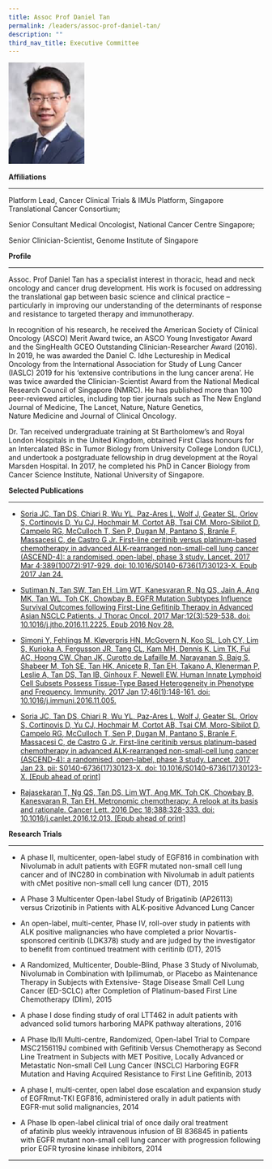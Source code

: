 ```yaml
---
title: Assoc Prof Daniel Tan
permalink: /leaders/assoc-prof-daniel-tan/
description: ""
third_nav_title: Executive Committee
---
```

<img style="width:150px" src="/images/Leaders/daniel-tan-shao-weng.png">

**Affiliations**&nbsp;

* * *

Platform Lead, Cancer Clinical Trials &amp; IMUs Platform, Singapore Translational Cancer Consortium;&nbsp;

Senior Consultant Medical Oncologist, National Cancer Centre Singapore;&nbsp;

Senior Clinician-Scientist, Genome Institute of Singapore&nbsp;

**Profile**&nbsp;

* * *

Assoc. Prof Daniel Tan has a specialist interest in thoracic, head and neck oncology and cancer drug development. His work is focused on addressing the translational gap between basic science and clinical practice – particularly in improving our understanding of the determinants of response and resistance to targeted therapy and immunotherapy.&nbsp;

In recognition of his research, he received the American Society of Clinical Oncology (ASCO) Merit Award twice, an ASCO Young Investigator Award and the&nbsp;SingHealth&nbsp;GCEO Outstanding Clinician-Researcher Award (2016). In 2019, he was awarded the Daniel C.&nbsp;Idhe&nbsp;Lectureship in Medical Oncology from the International Association for Study of Lung Cancer (IASLC) 2019 for his ‘extensive contributions in the lung cancer arena’. He was twice awarded the Clinician-Scientist Award from the National Medical Research Council of Singapore (NMRC). He has published more than 100 peer-reviewed articles, including top tier journals such as The New England Journal of Medicine, The Lancet, Nature, Nature Genetics, Nature&nbsp;Medicine&nbsp;and Journal of Clinical Oncology.&nbsp;

Dr.&nbsp;Tan received undergraduate training at St Bartholomew’s and Royal London Hospitals in the United Kingdom, obtained First Class honours for an Intercalated BSc in&nbsp;Tumor&nbsp;Biology from University College London (UCL), and undertook a postgraduate fellowship in drug development at the Royal Marsden Hospital. In 2017, he completed his PhD in Cancer Biology from Cancer Science Institute, National University of Singapore.&nbsp;

**Selected Publications**&nbsp;

* * *

*   [Soria JC,&nbsp;Tan DS, Chiari R, Wu YL, Paz-Ares L, Wolf J, Geater SL, Orlov S, Cortinovis D, Yu CJ, Hochmair M, Cortot AB, Tsai CM, Moro-Sibilot D, Campelo RG, McCulloch T, Sen P, Dugan M, Pantano S, Branle F, Massacesi C, de Castro G Jr. First-line ceritinib versus platinum-based chemotherapy in advanced ALK-rearranged non-small-cell lung cancer (ASCEND-4): a randomised, open-label, phase 3 study. Lancet. 2017 Mar 4;389(10072):917-929. doi: 10.1016/S0140-6736(17)30123-X. Epub 2017 Jan 24.](https://www.thelancet.com/journals/lancet/article/PIIS0140-6736(17)30123-X/fulltext)&nbsp;&nbsp;

*   [Sutiman N,&nbsp;Tan SW, Tan EH, Lim WT, Kanesvaran R, Ng QS, Jain A, Ang MK, Tan WL, Toh CK, Chowbay B. EGFR Mutation Subtypes Influence Survival Outcomes following First-Line Gefitinib Therapy in Advanced Asian NSCLC Patients. J Thorac Oncol. 2017 Mar;12(3):529-538. doi: 10.1016/j.jtho.2016.11.2225. Epub 2016 Nov 28.](https://pubmed.ncbi.nlm.nih.gov/27908825/)&nbsp;&nbsp;

*   [Simoni Y, Fehlings M, Kløverpris HN, McGovern N, Koo SL, Loh CY, Lim S, Kurioka A, Fergusson JR, Tang CL, Kam MH, Dennis K, Lim TK, Fui AC, Hoong CW, Chan JK, Curotto de Lafaille M, Narayanan S, Baig S, Shabeer M, Toh SE, Tan HK, Anicete R, Tan EH, Takano A, Klenerman P, Leslie A,&nbsp;Tan DS, Tan IB, Ginhoux F, Newell EW. Human Innate Lymphoid Cell Subsets Possess Tissue-Type Based Heterogeneity in Phenotype and Frequency. Immunity. 2017 Jan 17;46(1):148-161. doi: 10.1016/j.immuni.2016.11.005.](https://pubmed.ncbi.nlm.nih.gov/27986455/)&nbsp;&nbsp;

*   [Soria JC,&nbsp;Tan DS, Chiari R, Wu YL, Paz-Ares L, Wolf J, Geater SL, Orlov S, Cortinovis D, Yu CJ, Hochmair M, Cortot AB, Tsai CM, Moro-Sibilot D, Campelo RG, McCulloch T, Sen P, Dugan M, Pantano S, Branle F, Massacesi C, de Castro G Jr. First-line ceritinib versus platinum-based chemotherapy in advanced ALK-rearranged non-small-cell lung cancer (ASCEND-4): a randomised, open-label, phase 3 study. Lancet. 2017 Jan 23. pii: S0140-6736(17)30123-X. doi: 10.1016/S0140-6736(17)30123-X. \[Epub ahead of print\]](https://www.thelancet.com/journals/lancet/article/PIIS0140-6736(17)30123-X/fulltext)&nbsp;&nbsp;

*   [Rajasekaran T, Ng QS,&nbsp;Tan DS, Lim WT, Ang MK, Toh CK, Chowbay B, Kanesvaran R, Tan EH. Metronomic chemotherapy: A relook at its basis and rationale. Cancer Lett. 2016 Dec 18;388:328-333. doi: 10.1016/j.canlet.2016.12.013. \[Epub ahead of print\]](https://pubmed.ncbi.nlm.nih.gov/28003122/)&nbsp;

**Research Trials**&nbsp;

* * *

*   A phase II,&nbsp;multicenter, open-label study of EGF816 in combination with Nivolumab in adult patients with EGFR mutated non-small cell lung cancer and of INC280 in combination with Nivolumab in adult patients with&nbsp;cMet&nbsp;positive non-small cell lung cancer (DT), 2015&nbsp;&nbsp;

*   A Phase 3&nbsp;Multicenter&nbsp;Open-label Study of&nbsp;Brigatinib&nbsp;(AP26113) versus&nbsp;Crizotinib&nbsp;in Patients with ALK-positive Advanced Lung Cancer&nbsp;&nbsp;

*   An open-label, multi-center, Phase IV, roll-over study in patients with ALK positive malignancies who have completed a prior Novartis-sponsored&nbsp;ceritinib&nbsp;(LDK378) study and are judged by the investigator to&nbsp;benefit&nbsp;from continued treatment with&nbsp;ceritinib&nbsp;(DT), 2015&nbsp;&nbsp;

*   A Randomized,&nbsp;Multicenter, Double-Blind, Phase 3 Study of Nivolumab, Nivolumab in Combination with Ipilimumab, or Placebo as Maintenance Therapy in Subjects with Extensive- Stage Disease Small Cell Lung Cancer (ED-SCLC) after Completion of Platinum-based First Line Chemotherapy (Dlim), 2015&nbsp;&nbsp;

*   A phase I dose finding study of oral LTT462 in adult patients with advanced solid&nbsp;tumors&nbsp;harboring&nbsp;MAPK pathway alterations, 2016&nbsp;&nbsp;

*   A Phase&nbsp;Ib/II Multi-centre, Randomized, Open-label Trial to Compare MSC2156119J combined with Gefitinib Versus Chemotherapy as Second Line Treatment in Subjects with MET Positive, Locally Advanced or Metastatic Non-small Cell Lung Cancer (NSCLC)&nbsp;Harboring&nbsp;EGFR Mutation and Having Acquired Resistance to First Line Gefitinib, 2013&nbsp;&nbsp;

*   A phase I, multi-center, open label dose escalation and expansion study of&nbsp;EGFRmut\-TKI EGF816, administered orally in adult patients with EGFR-mut solid malignancies, 2014&nbsp;&nbsp;

*   A Phase&nbsp;Ib&nbsp;open-label clinical trial of once daily oral treatment of&nbsp;afatinib&nbsp;plus weekly intravenous infusion of BI 836845 in patients with EGFR mutant non-small cell lung cancer with progression following prior EGFR tyrosine kinase inhibitors, 2014&nbsp;

* * *